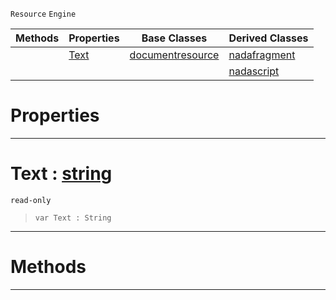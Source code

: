  `Resource` `Engine`



|Methods|Properties|Base Classes|Derived Classes|
|---|---|---|---|
| |[ Text](nadadocumentresource.md#text-zilch-engine-documen)|[documentresource](documentresource.md)|[nadafragment](nadafragment.md)|
| | | |[nadascript](nadascript.md)|


 #  Properties


---  
 #  Text : [string](../nada_base_types/string.md)

 `read-only`

> 
> ``` lang=cpp, name=Nada
> var Text : String


---  
 #  Methods


---  
 

 